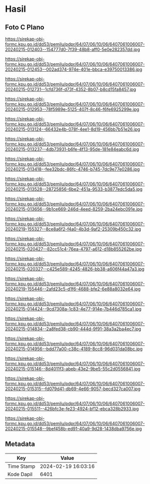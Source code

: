 # Hasil

## Foto C Plano

https://sirekap-obj-formc.kpu.go.id/dd53/pemilu/pdpr/64/07/06/10/06/6407061006007-20240215-012403--154777d0-7f39-48b8-aff0-5e0e282357dd.jpg

https://sirekap-obj-formc.kpu.go.id/dd53/pemilu/pdpr/64/07/06/10/06/6407061006007-20240215-012453--002ad374-974e-401e-bbca-e39750013386.jpg

https://sirekap-obj-formc.kpu.go.id/dd53/pemilu/pdpr/64/07/06/10/06/6407061006007-20240215-012731--1cfd736f-d73f-4352-8b07-b8cd15fa8457.jpg

https://sirekap-obj-formc.kpu.go.id/dd53/pemilu/pdpr/64/07/06/10/06/6407061006007-20240215-012953--78f5989e-5125-407f-8c46-f6fe6925299e.jpg

https://sirekap-obj-formc.kpu.go.id/dd53/pemilu/pdpr/64/07/06/10/06/6407061006007-20240215-013124--66432e4b-078f-4ee1-8d19-456bb7b51e26.jpg

https://sirekap-obj-formc.kpu.go.id/dd53/pemilu/pdpr/64/07/06/10/06/6407061006007-20240215-013237--4db73931-b6fe-4f13-95de-181e84eabc6d.jpg

https://sirekap-obj-formc.kpu.go.id/dd53/pemilu/pdpr/64/07/06/10/06/6407061006007-20240215-013418--fee32bdc-86fc-4746-b745-7dc9e77e0286.jpg

https://sirekap-obj-formc.kpu.go.id/dd53/pemilu/pdpr/64/07/06/10/06/6407061006007-20240215-013528--28725856-6be2-451a-9533-b3877edc5da5.jpg

https://sirekap-obj-formc.kpu.go.id/dd53/pemilu/pdpr/64/07/06/10/06/6407061006007-20240215-013656--9b1ce669-246d-4eed-8259-2ba24ebc091e.jpg

https://sirekap-obj-formc.kpu.go.id/dd53/pemilu/pdpr/64/07/06/10/06/6407061006007-20240219-155327--8ce8a6f2-f4a0-4b3d-9af2-25309b450c32.jpg

https://sirekap-obj-formc.kpu.go.id/dd53/pemilu/pdpr/64/07/06/10/06/6407061006007-20240215-020427--82cc51c4-76ea-4797-a612-d18b855262be.jpg

https://sirekap-obj-formc.kpu.go.id/dd53/pemilu/pdpr/64/07/06/10/06/6407061006007-20240215-020327--c425e589-4245-4826-bb38-a606f44a47a3.jpg

https://sirekap-obj-formc.kpu.go.id/dd53/pemilu/pdpr/64/07/06/10/06/6407061006007-20240219-155446--2afd23c5-d1f6-4688-bfe2-6e88a8032e64.jpg

https://sirekap-obj-formc.kpu.go.id/dd53/pemilu/pdpr/64/07/06/10/06/6407061006007-20240215-014424--9cd7308a-1c83-4e77-914e-7b446d785ca1.jpg

https://sirekap-obj-formc.kpu.go.id/dd53/pemilu/pdpr/64/07/06/10/06/6407061006007-20240215-014834--2a8fed38-cb90-444d-9f91-38a3a2ba4ec7.jpg

https://sirekap-obj-formc.kpu.go.id/dd53/pemilu/pdpr/64/07/06/10/06/6407061006007-20240215-014956--bdd77a00-c38c-4189-8cc8-96d031da08bc.jpg

https://sirekap-obj-formc.kpu.go.id/dd53/pemilu/pdpr/64/07/06/10/06/6407061006007-20240215-015146--8d4011f3-abeb-43e2-9be5-55c2d0556841.jpg

https://sirekap-obj-formc.kpu.go.id/dd53/pemilu/pdpr/64/07/06/10/06/6407061006007-20240215-015315--fd079d41-db69-4e66-9057-becd327ca007.jpg

https://sirekap-obj-formc.kpu.go.id/dd53/pemilu/pdpr/64/07/06/10/06/6407061006007-20240215-015511--426bfc3e-fe23-4924-bf12-ebca328b2933.jpg

https://sirekap-obj-formc.kpu.go.id/dd53/pemilu/pdpr/64/07/06/10/06/6407061006007-20240215-015548--9bef458b-ed91-40a9-9d28-1438dba9756e.jpg


## Metadata

| Key        | Value               |
| ---------- | ------------------- |
| Time Stamp | 2024-02-19 16:03:16 |
| Kode Dapil | 6401                |




